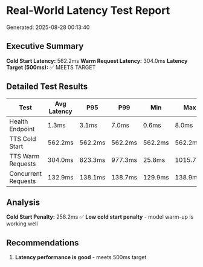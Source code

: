 # Real-World Latency Test Report
Generated: 2025-08-28 00:13:40

## Executive Summary
**Cold Start Latency:** 562.2ms
**Warm Request Latency:** 304.0ms
**Latency Target (500ms):** ✅ MEETS TARGET

## Detailed Test Results
| Test | Avg Latency | P95 | P99 | Min | Max | Success Rate | Throughput |
|------|-------------|-----|-----|-----|-----|--------------|------------|
| Health Endpoint | 1.3ms | 3.1ms | 7.0ms | 0.6ms | 8.0ms | 100.0% | 2508.87 RPS |
| TTS Cold Start | 562.2ms | 562.2ms | 562.2ms | 562.2ms | 562.2ms | 100.0% | 1.78 RPS |
| TTS Warm Requests | 304.0ms | 823.3ms | 977.3ms | 25.8ms | 1015.7ms | 100.0% | 3.29 RPS |
| Concurrent Requests | 132.9ms | 138.1ms | 138.7ms | 129.9ms | 138.9ms | 100.0% | 36.00 RPS |

## Analysis
**Cold Start Penalty:** 258.2ms
✅ **Low cold start penalty** - model warm-up is working well

## Recommendations
1. **Latency performance is good** - meets 500ms target